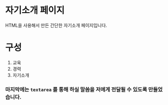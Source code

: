 # 자기소개  페이지

HTML을 사용해서 만든 간단한 자기소개 페이지입니다.

# 구성
1. 교육
2. 경력
3. 자기소개

### 마지막에는 ```textarea``` 를 통해 하실 말씀을 저에게 전달될 수 있도록 만들었습니다.
